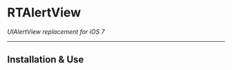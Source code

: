 RTAlertView
===========

*UIAlertView replacement for iOS 7*

*************************************************************

Installation & Use
------------------

